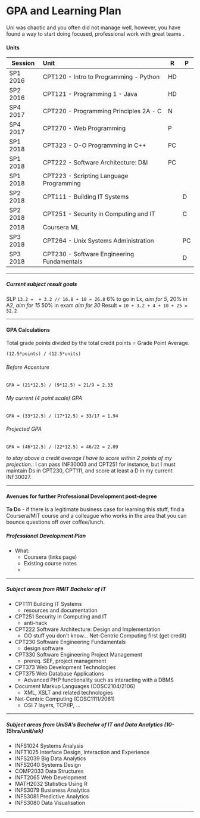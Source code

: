 # GPA and Learning Plan

Uni was chaotic and you often did not manage well, however, you have found a way to start doing focused, professional work with great teams .

#### Units

| Session   | Unit                                       | R  | P  |
| --------- |:------------------------------------------ | -- | -- |
| SP1 2016  | CPT120 - Intro to Programming - Python	 | HD |    |
| SP2 2016	| CPT121 - Programming 1 - Java		         | HD |    |
| SP4 2017	| CPT220 - Programming Principles 2A - C     | N  |    |
| SP4 2017	| CPT270 - Web Programming                   | P  |    |
| SP1 2018  | CPT323 - O-O Programming in C++            | PC |    |
| SP1 2018  | CPT222 - Software Architecture: D&I        | PC |    |
| SP1 2018	| CPT223 - Scripting Language Programming    |    |    |
| SP2 2018  | CPT111 - Building IT Systems               |    | D  |
| SP2 2018  | CPT251 - Security in Computing and IT      |    | C  |
| 2018      | Coursera ML                                |    |    |
| SP3 2018  | CPT264 - Unix Systems Administration       |    | PC |
| SP3 2018  | CPT230 - Software Engineering Fundamentals |    | D  |

---

##### Current subject result goals

SLP `13.2 =  + 3.2 // 16.8 + 10 = 26.8`
6% to go in Lx, *aim for 5*, 20% in A2, *aim for 15* 50% in exam *aim for 30*
Result = `10 + 3.2 + 4 + 10 + 25 = 52.2`

---

#### GPA Calculations

Total grade points divided by the total credit points = Grade Point Average.

`(12.5*points) / (12.5*units)`

###### Before Accenture

`GPA = (21*12.5) / (9*12.5) = 21/9 = 2.33`

###### My current (4 point scale) GPA

`GPA = (33*12.5) / (17*12.5) = 33/17 = 1.94`

###### Projected GPA

`GPA = (46*12.5) / (22*12.5) = 46/22 = 2.09`

*to stay above a credit average I have to score within 2 points of my projection.*: I can pass INF30003 and CPT251 for instance, but I must maintain Ds in CPT230, CPT111, and score at least a D in my current INF30027.

---

#### Avenues for further Professional Development post-degree

**To Do** - if there is a legitimate business case for learning this stuff, find a Coursera/MIT course and a colleague who works in the area that you can bounce questions off over coffee/lunch.

##### Professional Development Plan

* What:
    * Coursera (links page)
    * Existing course notes
    *

---

##### Subject areas from RMIT Bachelor of IT

* CPT111 Building IT Systems						
    - resources and documentation
* CPT251 Security in Computing and IT				
    - anti-hack
* CPT222 Software Architecture: Design and Implementation
    - OO stuff you don't know... Net-Centric Computing first (get credit)
* CPT230 Software Engineering Fundamentals			
    - design software
* CPT330 Software Engineering Project Management						
    - prereq. SEF, project management
* CPT373 Web Development Technologies										
* CPT375 Web Database Applications
	- Advanced PHP functionality such as interacting with a DBMS
* Document Markup Languages (COSC2104/2106)									
    - XML, XSLT and related technologies
* Net-Centric Computing (COSC1111/2061)		
    - OSI 7 layers, TCP/IP, ...

---

##### Subject areas from UniSA's Bachelor of IT and Data Analytics	(10-15hrs/unit/wk)

* INFS1024 Systems Analysis								
* INFT1025 Interface Design, Interaction and Experience
* INFS2039 Big Data Analytics								
* INFS2040 Systems Design									
* COMP2033 Data Structures								
* INFT2065 Web Development								
* MATH2032 Statistics Using R								
* INFS3079 Busisness Analytics							
* INFS3081 Predictive Analytics							
* INFS3080 Data Visualisation

---
